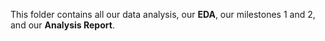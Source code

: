 This folder contains all our data analysis, our **EDA**, our milestones 1 and 2, and our **Analysis Report**.
